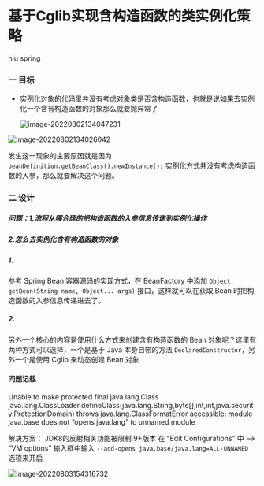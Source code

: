 # 基于Cglib实现含构造函数的类实例化策略

niu spring



### 一 目标

- 实例化对象的代码里并没有考虑对象类是否含构造函数，也就是说如果去实例化一个含有构造函数的对象那么就要抛异常了

  ![image-20220802134047231](C:\Users\niu\AppData\Roaming\Typora\typora-user-images\image-20220802134047231.png)

![image-20220802134026042](C:\Users\niu\AppData\Roaming\Typora\typora-user-images\image-20220802134026042.png)

发生这一现象的主要原因就是因为 `beanDefinition.getBeanClass().newInstance();` 实例化方式并没有考虑构造函数的入参，那么就要解决这个问题。

### 二 设计

##### 问题：1.流程从哪合理的把构造函数的入参信息传递到实例化操作

##### 			2.怎么去实例化含有构造函数的对象

##### 1.

参考 Spring Bean 容器源码的实现方式，在 BeanFactory 中添加 `Object getBean(String name, Object... args)` 接口，这样就可以在获取 Bean 时把构造函数的入参信息传递进去了。

##### 2.

另外一个核心的内容是使用什么方式来创建含有构造函数的 Bean 对象呢？这里有两种方式可以选择，一个是基于 Java 本身自带的方法 `DeclaredConstructor`，另外一个是使用 Cglib 来动态创建 Bean 对象



#### 问题记载

Unable to make protected final java.lang.Class java.lang.ClassLoader.defineClass(java.lang.String,byte[],int,int,java.security.ProtectionDomain) throws java.lang.ClassFormatError accessible: module java.base does not “opens java.lang” to unnamed module

解决方案： JDK8的反射相关功能被限制 9+版本 在 “Edit Configurations” 中 ——> “VM options” 输入框中输入 `--add-opens java.base/java.lang=ALL-UNNAMED` 选项来开启

![image-20220803154316732](C:\Users\niu\AppData\Roaming\Typora\typora-user-images\image-20220803154316732.png)
